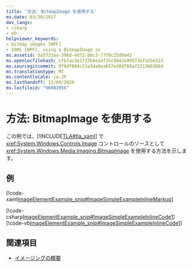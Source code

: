 ```yaml
---
title: '方法: BitmapImage を使用する'
ms.date: 03/30/2017
dev_langs:
- csharp
- vb
helpviewer_keywords:
- bitmap images [WPF]
- XAML [WPF], using a BitmapImage in
ms.assetid: 5a5733aa-396d-4d72-b0c3-77f8c25d9a42
ms.openlocfilehash: cfbfacda1f37b8ea4f35c9041e99573afa2be123
ms.sourcegitcommit: 9f6df084c53a3da0ea657ed0d708a72213683084
ms.translationtype: MT
ms.contentlocale: ja-JP
ms.lasthandoff: 12/09/2020
ms.locfileid: "96983956"
---
```

# <a name="how-to-use-a-bitmapimage"></a>方法: BitmapImage を使用する
この例では、[!INCLUDE[TLA#tla_xaml](../../../includes/tlasharptla-xaml-md.md)] で <xref:System.Windows.Controls.Image> コントロールのソースとして <xref:System.Windows.Media.Imaging.BitmapImage> を使用する方法を示します。  
  
## <a name="example"></a>例  
 [!code-xaml[ImageElementExample_snip#ImageSimpleExampleInlineMarkup](~/samples/snippets/csharp/VS_Snippets_Wpf/ImageElementExample_snip/CSharp/ImageSimpleExample.xaml#imagesimpleexampleinlinemarkup)]  
  
 [!code-csharp[ImageElementExample_snip#ImageSimpleExampleInlineCode1](~/samples/snippets/csharp/VS_Snippets_Wpf/ImageElementExample_snip/CSharp/ImageSimpleExample.xaml.cs#imagesimpleexampleinlinecode1)]
 [!code-vb[ImageElementExample_snip#ImageSimpleExampleInlineCode1](~/samples/snippets/visualbasic/VS_Snippets_Wpf/ImageElementExample_snip/VB/ImageSimpleExample.xaml.vb#imagesimpleexampleinlinecode1)]  
  
## <a name="see-also"></a>関連項目

- [イメージングの概要](imaging-overview.md)

